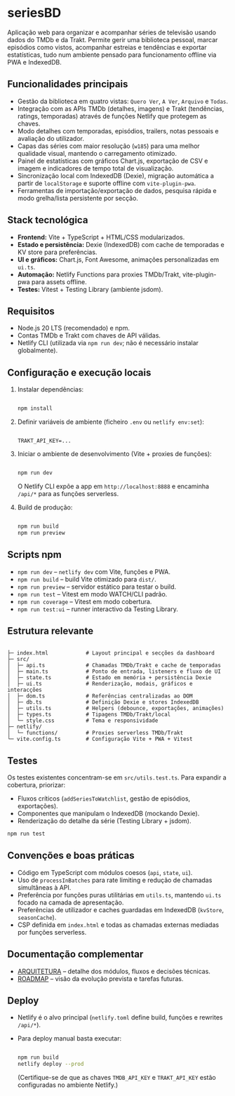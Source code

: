 # seriesBD

Aplicação web para organizar e acompanhar séries de televisão usando dados do TMDb e da Trakt. Permite gerir uma biblioteca pessoal, marcar episódios como vistos, acompanhar estreias e tendências e exportar estatísticas, tudo num ambiente pensado para funcionamento offline via PWA e IndexedDB.

## Funcionalidades principais

- Gestão da biblioteca em quatro vistas: `Quero Ver`, `A Ver`, `Arquivo` e `Todas`.
- Integração com as APIs TMDb (detalhes, imagens) e Trakt (tendências, ratings, temporadas) através de funções Netlify que protegem as chaves.
- Modo detalhes com temporadas, episódios, trailers, notas pessoais e avaliação do utilizador.
- Capas das séries com maior resolução (`w185`) para uma melhor qualidade visual, mantendo o carregamento otimizado.
- Painel de estatísticas com gráficos Chart.js, exportação de CSV e imagem e indicadores de tempo total de visualização.
- Sincronização local com IndexedDB (Dexie), migração automática a partir de `localStorage` e suporte offline com `vite-plugin-pwa`.
- Ferramentas de importação/exportação de dados, pesquisa rápida e modo grelha/lista persistente por secção.

## Stack tecnológica

- **Frontend:** Vite + TypeScript + HTML/CSS modularizados.
- **Estado e persistência:** Dexie (IndexedDB) com cache de temporadas e KV store para preferências.
- **UI e gráficos:** Chart.js, Font Awesome, animações personalizadas em `ui.ts`.
- **Automação:** Netlify Functions para proxies TMDb/Trakt, vite-plugin-pwa para assets offline.
- **Testes:** Vitest + Testing Library (ambiente jsdom).

## Requisitos

- Node.js 20 LTS (recomendado) e npm.
- Contas TMDb e Trakt com chaves de API válidas.
- Netlify CLI (utilizada via `npm run dev`; não é necessário instalar globalmente).

## Configuração e execução locais

1. Instalar dependências:

   ```bash

   npm install
   ```

2. Definir variáveis de ambiente (ficheiro `.env` ou `netlify env:set`):

   ```TMDB_API_KEY=...

   TRAKT_API_KEY=...
   ```

3. Iniciar o ambiente de desenvolvimento (Vite + proxies de funções):

   ```bash

   npm run dev
   ```

   O Netlify CLI expõe a app em `http://localhost:8888` e encaminha `/api/*` para as funções serverless.
4. Build de produção:

   ```bash

   npm run build
   npm run preview
   ```

## Scripts npm

- `npm run dev` – `netlify dev` com Vite, funções e PWA.
- `npm run build` – build Vite otimizado para `dist/`.
- `npm run preview` – servidor estático para testar o build.
- `npm run test` – Vitest em modo WATCH/CLI padrão.
- `npm run coverage` – Vitest em modo cobertura.
- `npm run test:ui` – runner interactivo da Testing Library.

## Estrutura relevante

```text

├─ index.html            # Layout principal e secções da dashboard
├─ src/
│  ├─ api.ts             # Chamadas TMDb/Trakt e cache de temporadas
│  ├─ main.ts            # Ponto de entrada, listeners e fluxo de UI
│  ├─ state.ts           # Estado em memória + persistência Dexie
│  ├─ ui.ts              # Renderização, modais, gráficos e interacções
│  ├─ dom.ts             # Referências centralizadas ao DOM
│  ├─ db.ts              # Definição Dexie e stores IndexedDB
│  ├─ utils.ts           # Helpers (debounce, exportações, animações)
│  ├─ types.ts           # Tipagens TMDb/Trakt/local
│  └─ style.css          # Tema e responsividade
├─ netlify/
│  └─ functions/         # Proxies serverless TMDb/Trakt
└─ vite.config.ts        # Configuração Vite + PWA + Vitest
```

## Testes

Os testes existentes concentram-se em `src/utils.test.ts`. Para expandir a cobertura, priorizar:

- Fluxos críticos (`addSeriesToWatchlist`, gestão de episódios, exportações).
- Componentes que manipulam o IndexedDB (mockando Dexie).
- Renderização do detalhe da série (Testing Library + jsdom).

```bash
npm run test
```

## Convenções e boas práticas

- Código em TypeScript com módulos coesos (`api`, `state`, `ui`).
- Uso de `processInBatches` para rate limiting e redução de chamadas simultâneas à API.
- Preferência por funções puras utilitárias em `utils.ts`, mantendo `ui.ts` focado na camada de apresentação.
- Preferências de utilizador e caches guardadas em IndexedDB (`kvStore`, `seasonCache`).
- CSP definida em `index.html` e todas as chamadas externas mediadas por funções serverless.

## Documentação complementar

- [ARQUITETURA](ARQUITETURA.md) – detalhe dos módulos, fluxos e decisões técnicas.
- [ROADMAP](ROADMAP.md) – visão da evolução prevista e tarefas futuras.

## Deploy

- Netlify é o alvo principal (`netlify.toml` define build, funções e rewrites `/api/*`).
- Para deploy manual basta executar:

  ```bash

  npm run build
  netlify deploy --prod

  ```

  (Certifique-se de que as chaves `TMDB_API_KEY` e `TRAKT_API_KEY` estão configuradas no ambiente Netlify.)
